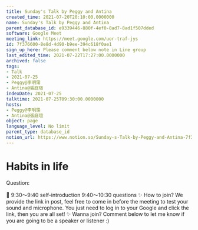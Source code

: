 ```yaml
---
title: Sunday's Talk by Peggy and Antina
created_time: 2021-07-20T20:10:00.0000000
name: Sunday's Talk by Peggy and Antina
parent_database_id: e9339446-880f-4ef0-8ad7-8ad1f507dded
software: Google Meet
meeting_link: https://meet.google.com/uor-traf-jys
id: 7f376600-8e8d-4d90-b9ee-394c618f0ae1
sign_up_here: Please comment below note in Line group
last_edited_time: 2021-07-22T17:27:00.0000000
archived: false
tags:
- Talk
- 2021-07-25
- Peggy@李明霈
- Antina@張庭瑄
indexDate: 2021-07-25
talktime: 2021-07-25T09:30:00.0000000
hosts:
- Peggy@李明霈
- Antina@張庭瑄
object: page
language_level: No limit
parent_type: database_id
notion_url: https://www.notion.so/Sunday-s-Talk-by-Peggy-and-Antina-7f3766008e8d4d90b9ee394c618f0ae1
---
```


# Habits in life
Question:
   
   
   
   
   
📅
9:30～9:40 self-introduction
9:40～10:30 questions
✨
How to join?
We provide the link in post, feel free to come in before the meeting to test your sound and microphone. You just need to log in to your Google and click the link, then you are all set!
✨
Wanna join?
Comment below to let me know if you are going to be a speaker or listener :)


